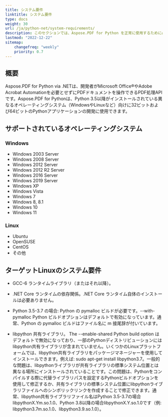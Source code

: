 ```yaml
---
title: システム要件
linktitle: システム要件
type: docs
weight: 30
url: /ja/python-net/system-requirements/
description: このセクションでは、Aspose.PDF for Python を正常に使用するために必要なサポートされているオペレーティングシステムを一覧表示します。
lastmod: "2022-12-22"
sitemap:
    changefreq: "weekly"
    priority: 0.7
---
```


## 概要

Aspose.PDF for Python via .NETは、開発者がMicrosoft Office®やAdobe Acrobat Automationを必要とせずにPDFドキュメントを操作できるPDF処理APIです。Aspose.PDF for Pythonは、Python 3.5以降がインストールされている異なるオペレーティングシステム（WindowsやLinuxなど）向けに32ビットおよび64ビットのPythonアプリケーションの開発に使用できます。

## サポートされているオペレーティングシステム

### Windows

- Windows 2003 Server
- Windows 2008 Server
- Windows 2012 Server
- Windows 2012 R2 Server
- Windows 2016 Server
- Windows 2019 Server
- Windows XP
- Windows Vista
- Windows 7
- Windows 8, 8.1
- Windows 10
- Windows 11

### Linux

- Ubuntu
- OpenSUSE
- CentOS
- その他

## ターゲットLinuxのシステム要件

- GCC-6 ランタイムライブラリ（またはそれ以降）。

- .NET Core ランタイムの依存関係。.NET Core ランタイム自体のインストールは必要ありません。

- Python 3.5-3.7 の場合: Python の pymalloc ビルドが必要です。--with-pymalloc Python ビルドオプションはデフォルトで有効になっています。通常、Python の pymalloc ビルドはファイル名に m 接尾辞が付いています。

- libpython 共有ライブラリ。
 The --enable-shared Python build option はデフォルトで無効になっており、一部のPythonディストリビューションにはlibpython共有ライブラリが含まれていません。いくつかのLinuxプラットフォームでは、libpython共有ライブラリをパッケージマネージャーを使用してインストールできます。例えば: sudo apt-get install libpython3.7。一般的な問題は、libpythonライブラリが共有ライブラリの標準システム位置とは異なる場所にインストールされていることです。この問題は、Pythonをコンパイルする際に代替ライブラリパスを設定するPythonビルドオプションを使用して修正するか、共有ライブラリの標準システム位置にlibpythonライブラリファイルへのシンボリックリンクを作成することで修正できます。通常、libpython共有ライブラリファイル名はPython 3.5-3.7の場合libpythonX.Ym.so.1.0、Python 3.8以降の場合libpythonX.Y.so.1.0です（例: libpython3.7m.so.1.0、libpython3.9.so.1.0）。
